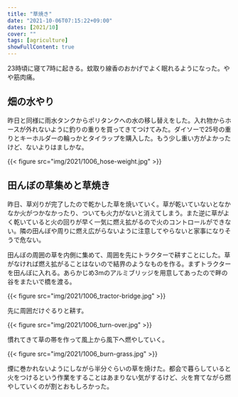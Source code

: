 ```yaml
---
title: "草焼き"
date: "2021-10-06T07:15:22+09:00"
dates: [2021/10]
cover: ""
tags: [agriculture]
showFullContent: true
---
```


23時頃に寝て7時に起きる。蚊取り線香のおかげでよく眠れるようになった。やや筋肉痛。

## 畑の水やり

昨日と同様に雨水タンクからポリタンクへの水の移し替えをした。入れ物からホースが外れないように釣りの重りを買ってきてつけてみた。ダイソーで25号の重りとキーホルダーの輪っかとタイラップを購入した。もう少し重い方がよかったけど、ないよりはましかな。

{{< figure src="img/2021/1006_hose-weight.jpg" >}}

## 田んぼの草集めと草焼き

昨日、草刈りが完了したので乾かした草を焼いていく。草が乾いていないとなかなか火がつかなかったり、ついても火力がないと消えてしまう。また逆に草がよく乾いていると火の回りが早く一気に燃え拡がるので火のコントロールができない。隣の田んぼや周りに燃え広がらないように注意してやらないと家事になりそうで危ない。

田んぼの周囲の草を内側に集めて、周囲を先にトラクターで耕すことにした。草がなければ燃え拡がることはないので結界のようなものを作る。まずトラクターを田んぼに入れる。あらかじめ3mのアルミブリッジを用意してあったので畔の谷をまたいで橋を渡る。

{{< figure src="img/2021/1006_tractor-bridge.jpg" >}}

先に周囲だけぐるりと耕す。

{{< figure src="img/2021/1006_turn-over.jpg" >}}

慣れてきて草の帯を作って風上から風下へ燃やしていく。

{{< figure src="img/2021/1006_burn-grass.jpg" >}}

煙に巻かれないようにしながら半分ぐらいの草を焼けた。都会で暮らしていると火をつけるという作業をすることはあまりない気がするけど、火を育てながら燃やしていくのが割とおもしろかった。
